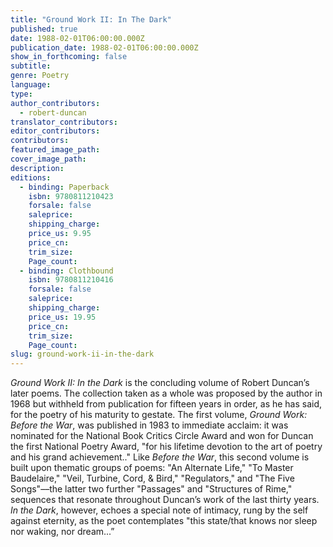 ```yaml
---
title: "Ground Work II: In The Dark"
published: true
date: 1988-02-01T06:00:00.000Z
publication_date: 1988-02-01T06:00:00.000Z
show_in_forthcoming: false
subtitle:
genre: Poetry
language:
type:
author_contributors:
  - robert-duncan
translator_contributors:
editor_contributors:
contributors:
featured_image_path:
cover_image_path:
description:
editions:
  - binding: Paperback
    isbn: 9780811210423
    forsale: false
    saleprice:
    shipping_charge:
    price_us: 9.95
    price_cn:
    trim_size:
    Page_count:
  - binding: Clothbound
    isbn: 9780811210416
    forsale: false
    saleprice:
    shipping_charge:
    price_us: 19.95
    price_cn:
    trim_size:
    Page_count:
slug: ground-work-ii-in-the-dark
---
```


_Ground Work II: In the Dark_ is the concluding volume of Robert Duncan’s later poems. The collection taken as a whole was proposed by the author in 1968 but withheld from publication for fifteen years in order, as he has said, for the poetry of his maturity to gestate. The first volume, _Ground Work: Before the War_, was published in 1983 to immediate acclaim: it was nominated for the National Book Critics Circle Award and won for Duncan the first National Poetry Award, "for his lifetime devotion to the art of poetry and his grand achievement.." Like _Before the War_, this second volume is built upon thematic groups of poems: "An Alternate Life," "To Master Baudelaire," "Veil, Turbine, Cord, & Bird," "Regulators," and "The Five Songs"––the latter two further "Passages" and "Structures of Rime," sequences that resonate throughout Duncan’s work of the last thirty years. _In the Dark_, however, echoes a special note of intimacy, rung by the self against eternity, as the poet contemplates "this state/that knows nor sleep nor waking, nor dream...”

